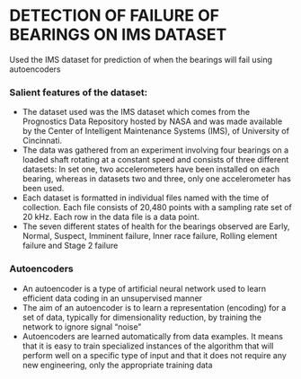 # DETECTION OF FAILURE OF BEARINGS ON IMS DATASET

Used the IMS dataset for prediction of when the bearings will fail using autoencoders

### Salient features of the dataset:

- The dataset used was the IMS dataset which comes from the Prognostics Data Repository hosted by NASA and was made available by the Center of Intelligent Maintenance Systems (IMS), of University of Cincinnati.
- The data was gathered from an experiment involving four bearings on a loaded shaft  rotating at a constant speed and consists of three different datasets: In set one, two accelerometers have been installed on each bearing, whereas in datasets two and three, only one accelerometer has been used.
- Each dataset is formatted in individual files named with the time of collection. Each file consists of 20,480 points with a sampling rate set of 20 kHz. Each row in the data file is a data point.
- The seven different states of health for the bearings observed are Early, Normal, Suspect, Imminent failure, Inner race failure, Rolling element failure and Stage 2 failure

### Autoencoders

- An autoencoder is a type of artificial neural network used to learn efficient data coding in an unsupervised manner
- The aim of an autoencoder is to learn a representation (encoding) for a set of data, typically for dimensionality reduction, by training the network to ignore signal “noise”
- Autoencoders are learned automatically from data examples. It means that it is easy to train specialized instances of the algorithm that will perform well on a specific type of input and that it does not require any new engineering, only the appropriate training data
